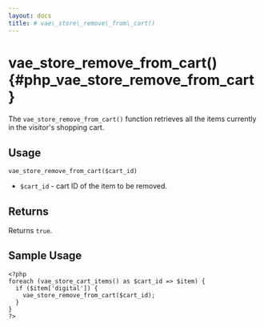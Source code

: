 ```yaml
---
layout: docs
title: # vae\_store\_remove\_from\_cart()
---
```


# vae\_store\_remove\_from\_cart() {#php_vae_store_remove_from_cart}

The `vae_store_remove_from_cart()` function retrieves all the items
currently in the visitor's shopping cart.

## Usage

`vae_store_remove_from_cart($cart_id)`

-   `$cart_id` - cart ID of the item to be removed.

## Returns

Returns `true`.

## Sample Usage

    <?php
    foreach (vae_store_cart_items() as $cart_id => $item) {
      if ($item['digital']) {
        vae_store_remove_from_cart($cart_id);    
      }
    }
    ?>
